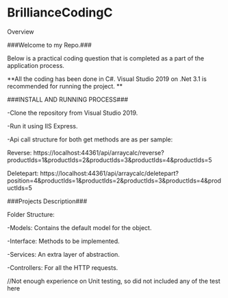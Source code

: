 # BrillianceCodingC

Overview

###Welcome to my Repo.###

Below is a practical coding question that is completed as a part of the application process.

**All the coding has been done in C#. Visual Studio 2019 on .Net 3.1 is recommended for running the project. **

###INSTALL AND RUNNING PROCESS###

-Clone the repository from Visual Studio 2019.

-Run it using IIS Express.

-Api call structure for both get methods are as per sample: 

Reverse: https://localhost:44361/api/arraycalc/reverse?productIds=1&productIds=2&productIds=3&productIds=4&productIds=5

Deletepart: https://localhost:44361/api/arraycalc/deletepart?position=4&productIds=1&productIds=2&productIds=3&productIds=4&productIds=5

###Projects Description###

Folder Structure:

-Models: Contains the default model for the object.

-Interface: Methods to be implemented.

-Services: An extra layer of abstraction.

-Controllers: For all the HTTP requests.

//Not enough experience on Unit testing, so did not included any of the test here
